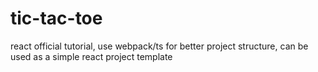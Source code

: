 # tic-tac-toe
react official tutorial, use webpack/ts for better project structure, can be used as a simple react project template
